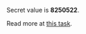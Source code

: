 <html>
    <head>
        <title>Basics of HTML demo</title>
    </head>
    <body>
        <p>Secret value is <b>8250522</b>.</p>
        <p>Read more at
            <a href="http://www.codeabbey.com/index/task_view/basics-of-html">this task</a>.
        </p>
    </body>
</html>
